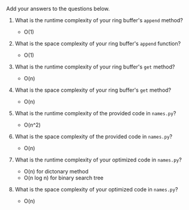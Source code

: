 Add your answers to the questions below.

1. What is the runtime complexity of your ring buffer's `append` method?

   - O(1)

2. What is the space complexity of your ring buffer's `append` function?

   - O(1)

3. What is the runtime complexity of your ring buffer's `get` method?

   - O(n)

4. What is the space complexity of your ring buffer's `get` method?

   - O(n)

5) What is the runtime complexity of the provided code in `names.py`?

   - O(n^2)

6) What is the space complexity of the provided code in `names.py`?

   - O(n)

7) What is the runtime complexity of your optimized code in `names.py`?

   - O(n) for dictonary method
   - O(n log n) for binary search tree

8) What is the space complexity of your optimized code in `names.py`?

   - O(n)
